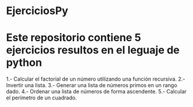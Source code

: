 # EjerciciosPy

# Este repositorio contiene 5 ejercicios resultos en el leguaje de python 
1.- Calcular el factorial de un número utilizando una función recursiva.
2.- Invertir una lista.
3.- Generar una lista de números primos en un rango dado.
4.- Ordenar una lista de números de forma ascendente.
5.- Calcular el perímetro de un cuadrado.
